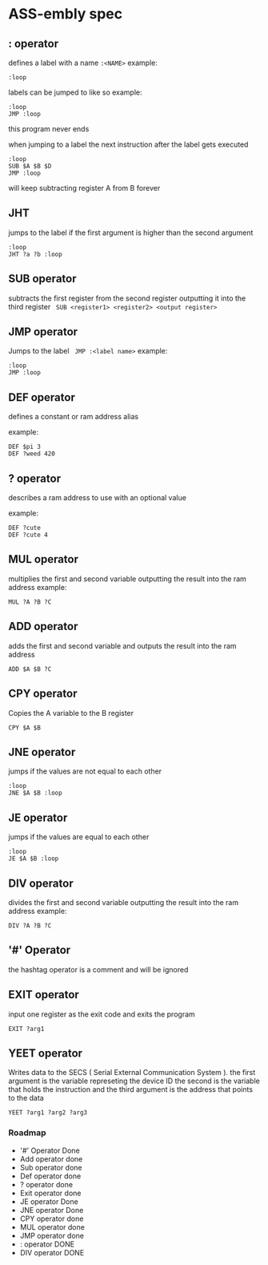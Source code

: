 # ASS-embly spec

## : operator
defines a label with a name
`:<NAME>`
example:
```
:loop
```

labels can be jumped to like so
example:
```
:loop
JMP :loop
```
this program never ends

when jumping to a label the next instruction after the label gets executed

```
:loop
SUB $A $B $D
JMP :loop
```

will keep subtracting register A from B forever
## JHT
jumps to the label if the first argument is higher than the second argument
```
:loop
JHT ?a ?b :loop
```
## SUB operator

subtracts the first register from the second register outputting it into the third register
` SUB <register1> <register2> <output register>`

## JMP operator

Jumps to the label
` JMP :<label name>`
example:
```
:loop
JMP :loop
```

## DEF operator

defines a constant or ram address alias

example:
```
DEF $pi 3
DEF ?weed 420
```

## ? operator
describes a ram address to use with an optional value

example:
```
DEF ?cute
DEF ?cute 4
```

## MUL operator

multiplies the first and second variable outputting the result into the ram address
example:
```
MUL ?A ?B ?C
```

## ADD operator

adds the first and second variable and outputs the result into the ram address

```
ADD $A $B ?C
```

## CPY operator
Copies the A variable to the B register

```
CPY $A $B
```

## JNE operator
jumps if the values are not equal to each other
```
:loop
JNE $A $B :loop
```
## JE operator
jumps if the values are equal to each other
```
:loop
JE $A $B :loop
```
## DIV operator
divides the first and second variable outputting the result into the ram address
example:
```
DIV ?A ?B ?C
```
## '#' Operator
 the hashtag operator is a comment and will be ignored

## EXIT operator
input one register as the exit code and exits the program
```
EXIT ?arg1
```
## YEET operator
Writes data to the SECS ( Serial External Communication System ).
the first argument is the variable represeting the device ID
the second is the variable that holds the instruction
and the third argument is the address that points to the data
```
YEET ?arg1 ?arg2 ?arg3
```
### Roadmap
- '#' Operator Done
- Add operator done
- Sub operator done
- Def operator done
- ? operator done
- Exit operator done
- JE operator Done
- JNE operator Done
- CPY operator done
- MUL operator done
- JMP operator done
- : operator DONE
- DIV operator DONE